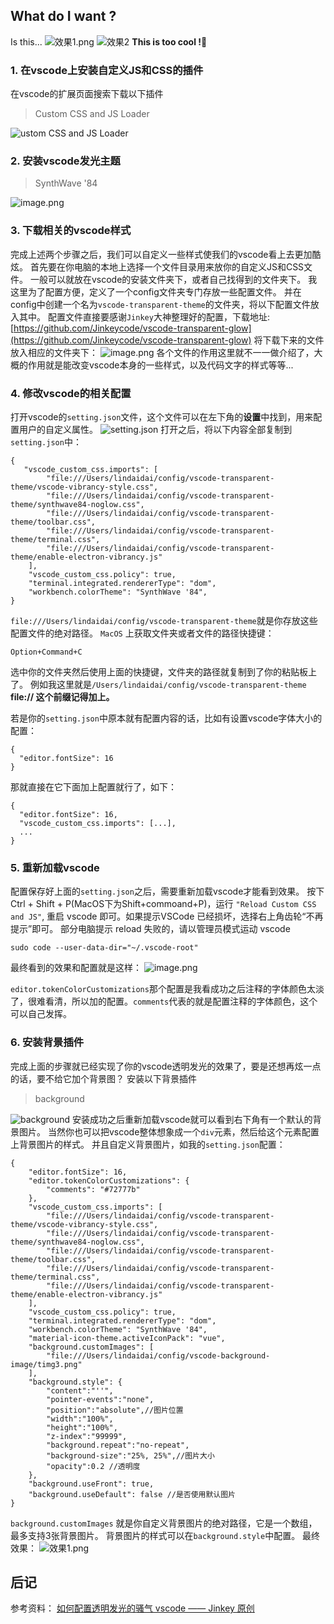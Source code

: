 ## What do I want ?
Is this...
![效果1.png](https://upload-images.jianshu.io/upload_images/7190596-bec65f7bf96fc52d.png?imageMogr2/auto-orient/strip%7CimageView2/2/w/1240)
![效果2](https://upload-images.jianshu.io/upload_images/7190596-e06534984fea3d57.png?imageMogr2/auto-orient/strip%7CimageView2/2/w/1240)
**This is too cool !**🙊
### 1. 在vscode上安装自定义JS和CSS的插件
在vscode的扩展页面搜索下载以下插件
> Custom CSS and JS Loader

![ustom CSS and JS Loader](https://upload-images.jianshu.io/upload_images/7190596-d83bd0cee45ab246.png?imageMogr2/auto-orient/strip%7CimageView2/2/w/1240)
### 2. 安装vscode发光主题
> SynthWave '84

![image.png](https://upload-images.jianshu.io/upload_images/7190596-b703d6832383bd16.png?imageMogr2/auto-orient/strip%7CimageView2/2/w/1240)
### 3. 下载相关的vscode样式
完成上述两个步骤之后，我们可以自定义一些样式使我们的vscode看上去更加酷炫。
首先要在你电脑的本地上选择一个文件目录用来放你的自定义JS和CSS文件。
一般可以就放在vscode的安装文件夹下，或者自己找得到的文件夹下。
我这里为了配置方便，定义了一个config文件夹专门存放一些配置文件。
并在config中创建一个名为`vscode-transparent-theme`的文件夹，将以下配置文件放入其中。
配置文件直接要感谢`Jinkey`大神整理好的配置，下载地址:[https://github.com/Jinkeycode/vscode-transparent-glow](https://github.com/Jinkeycode/vscode-transparent-glow)
将下载下来的文件放入相应的文件夹下：
![image.png](https://upload-images.jianshu.io/upload_images/7190596-225709096e2e0641.png?imageMogr2/auto-orient/strip%7CimageView2/2/w/1240)
各个文件的作用这里就不一一做介绍了，大概的作用就是能改变vscode本身的一些样式，以及代码文字的样式等等...
### 4. 修改vscode的相关配置
打开vscode的`setting.json`文件，这个文件可以在左下角的**设置**中找到，用来配置用户的自定义属性。
![setting.json](https://upload-images.jianshu.io/upload_images/7190596-9816377f8fa615a1.png?imageMogr2/auto-orient/strip%7CimageView2/2/w/1240)
打开之后，将以下内容全部复制到`setting.json`中：
```
{
   "vscode_custom_css.imports": [
        "file:///Users/lindaidai/config/vscode-transparent-theme/vscode-vibrancy-style.css",
        "file:///Users/lindaidai/config/vscode-transparent-theme/synthwave84-noglow.css",
        "file:///Users/lindaidai/config/vscode-transparent-theme/toolbar.css",
        "file:///Users/lindaidai/config/vscode-transparent-theme/terminal.css",
        "file:///Users/lindaidai/config/vscode-transparent-theme/enable-electron-vibrancy.js"
    ],
    "vscode_custom_css.policy": true,
    "terminal.integrated.rendererType": "dom",
    "workbench.colorTheme": "SynthWave '84",
}
```
`file:///Users/lindaidai/config/vscode-transparent-theme`就是你存放这些配置文件的绝对路径。
`MacOS` 上获取文件夹或者文件的路径快捷键：
```
Option+Command+C
```
选中你的文件夹然后使用上面的快捷键，文件夹的路径就复制到了你的粘贴板上了。
例如我这里就是`/Users/lindaidai/config/vscode-transparent-theme`
**file://  这个前缀记得加上。**

若是你的`setting.json`中原本就有配置内容的话，比如有设置vscode字体大小的配置：
```
{
  "editor.fontSize": 16
}
```
那就直接在它下面加上配置就行了，如下：
```
{
  "editor.fontSize": 16,
  "vscode_custom_css.imports": [...],
  ...
}
```
### 5. 重新加载vscode
配置保存好上面的`setting.json`之后，需要重新加载vscode才能看到效果。
按下 Ctrl + Shift + P(MacOS下为Shift+commoand+P)，运行 `"Reload Custom CSS and JS"`, 重启 vscode 即可。如果提示VSCode 已经损坏，选择右上角齿轮“不再提示”即可。
部分电脑提示 reload 失败的，请以管理员模式运动 vscode
```
sudo code --user-data-dir="~/.vscode-root"
```
最终看到的效果和配置就是这样：
![image.png](https://upload-images.jianshu.io/upload_images/7190596-4569aa22ce289820.png?imageMogr2/auto-orient/strip%7CimageView2/2/w/1240)

`editor.tokenColorCustomizations`那个配置是我看成功之后注释的字体颜色太淡了，很难看清，所以加的配置。`comments`代表的就是配置注释的字体颜色，这个可以自己发挥。

### 6. 安装背景插件
完成上面的步骤就已经实现了你的vscode透明发光的效果了，要是还想再炫一点的话，要不给它加个背景图？
安装以下背景插件
> background

![background](https://upload-images.jianshu.io/upload_images/7190596-19dcfc6335b5628d.png?imageMogr2/auto-orient/strip%7CimageView2/2/w/1240)
安装成功之后重新加载vscode就可以看到右下角有一个默认的背景图片。
当然你也可以把vscode整体想象成一个`div`元素，然后给这个元素配置上背景图片的样式。
并且自定义背景图片，如我的`setting.json`配置：
```
{
    "editor.fontSize": 16,
    "editor.tokenColorCustomizations": {
        "comments": "#72777b"
    },
    "vscode_custom_css.imports": [
        "file:///Users/lindaidai/config/vscode-transparent-theme/vscode-vibrancy-style.css",
        "file:///Users/lindaidai/config/vscode-transparent-theme/synthwave84-noglow.css",
        "file:///Users/lindaidai/config/vscode-transparent-theme/toolbar.css",
        "file:///Users/lindaidai/config/vscode-transparent-theme/terminal.css",
        "file:///Users/lindaidai/config/vscode-transparent-theme/enable-electron-vibrancy.js"
    ],
    "vscode_custom_css.policy": true,
    "terminal.integrated.rendererType": "dom",
    "workbench.colorTheme": "SynthWave '84",
    "material-icon-theme.activeIconPack": "vue",
    "background.customImages": [
        "file:///Users/lindaidai/config/vscode-background-image/timg3.png"
    ],
    "background.style": {
        "content":"''",
        "pointer-events":"none",
        "position":"absolute",//图片位置
        "width":"100%",
        "height":"100%",
        "z-index":"99999",
        "background.repeat":"no-repeat",
        "background-size":"25%, 25%",//图片大小
        "opacity":0.2 //透明度
    },
    "background.useFront": true,
    "background.useDefault": false //是否使用默认图片
}
```
`background.customImages` 就是你自定义背景图片的绝对路径，它是一个数组，最多支持3张背景图片。
背景图片的样式可以在`background.style`中配置。
最终效果：
![效果1.png](https://upload-images.jianshu.io/upload_images/7190596-bec65f7bf96fc52d.png?imageMogr2/auto-orient/strip%7CimageView2/2/w/1240)

## 后记
参考资料：
[如何配置透明发光的骚气 vscode —— Jinkey 原创]([https://juejin.im/post/5cdbe78cf265da034d2a3910](https://juejin.im/post/5cdbe78cf265da034d2a3910)
)
